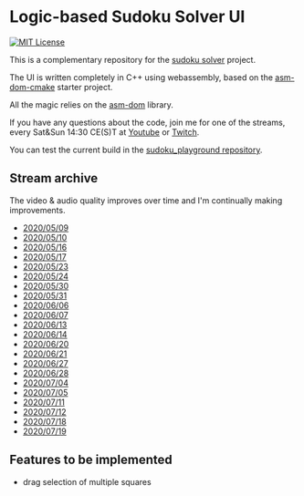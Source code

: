 # Logic-based Sudoku Solver UI

[![MIT License](https://img.shields.io/badge/License-MIT-yellow.svg)](https://github.com/HappyCerberus/sudoku/blob/master/LICENSE)

This is a complementary repository for the [sudoku solver](https://happycerberus.github.io/sudoku/) project.

The UI is written completely in C++ using webassembly, based on the [asm-dom-cmake](https://github.com/ArthurSonzogni/asm-dom-cmake) starter project.

All the magic relies on the [asm-dom](https://github.com/mbasso/asm-dom) library.

If you have any questions about the code, join me for one of the streams, every Sat&Sun 14:30 CE(S)T at [Youtube](https://www.youtube.com/user/HappyCerberus) or [Twitch](https://twitch.tv/happycerberus).

You can test the current build in the [sudoku_playground repository](https://happycerberus.github.io/sudoku_playground/).

## Stream archive

The video & audio quality improves over time and I'm continually making improvements.

* [2020/05/09](https://www.youtube.com/watch?v=5sWMJq4A7w8)
* [2020/05/10](https://www.youtube.com/watch?v=V4AI9G5i_SE)
* [2020/05/16](https://www.youtube.com/watch?v=DRZIKmg4SlI)
* [2020/05/17](https://www.youtube.com/watch?v=TaL9mO_nx_k)
* [2020/05/23](https://www.youtube.com/watch?v=bBplxuWt6Uw)
* [2020/05/24](https://www.youtube.com/watch?v=TJvSay58Kts)
* [2020/05/30](https://www.youtube.com/watch?v=2NGetdNAMMY)
* [2020/05/31](https://www.youtube.com/watch?v=Z9soPicHYlQ)
* [2020/06/06](https://www.youtube.com/watch?v=1BDzCkx2H3M)
* [2020/06/07](https://www.youtube.com/watch?v=tTQywLiZ9sk)
* [2020/06/13](https://www.youtube.com/watch?v=JLhMUNtEJoY)
* [2020/06/14](https://www.youtube.com/watch?v=muoFClZMEsQ)
* [2020/06/20](https://www.youtube.com/watch?v=D1WXQlXBE4c)
* [2020/06/21](https://www.youtube.com/watch?v=naaq102wGX4)
* [2020/06/27](https://www.youtube.com/watch?v=k1C8PTeFuDM)
* [2020/06/28](https://www.youtube.com/watch?v=KUlmMBJ86o0)
* [2020/07/04](https://www.youtube.com/watch?v=geyO9bl_UJ4)
* [2020/07/05](https://www.youtube.com/watch?v=IP1qALIQAow)
* [2020/07/11](https://www.youtube.com/watch?v=0jpjYkazQ9k)
* [2020/07/12](https://www.youtube.com/watch?v=8KMKMgw0GAE)
* [2020/07/18](https://www.youtube.com/watch?v=HRfkPYK9Ldg)
* [2020/07/19](https://www.youtube.com/watch?v=WKybY8xVm6g)

## Features to be implemented

* drag selection of multiple squares